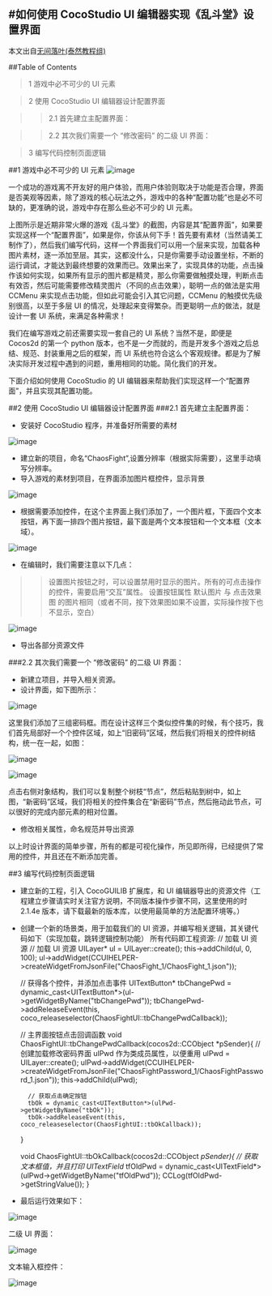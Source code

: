 #如何使用 CocoStudio UI 编辑器实现《乱斗堂》设置界面
---
本文出自[无间落叶(泰然教程组)](http://www.ityran.com/archives/4676)

##Table of Contents
> 1 游戏中必不可少的 UI 元素

> 2 使用 CocoStudio UI 编辑器设计配置界面

>> 2.1 首先建立主配置界面：

>> 2.2 其次我们需要一个 “修改密码” 的二级 UI 界面：

> 3 编写代码控制页面逻辑

##1 游戏中必不可少的 UI 元素
![image](./res/1.png)

一个成功的游戏离不开友好的用户体验，而用户体验则取决于功能是否合理，界面是否美观等因素，除了游戏的核心玩法之外，游戏中的各种“配置功能”也是必不可缺的，更准确的说，游戏中存在那么些必不可少的 UI 元素。

上图所示是近期非常火爆的游戏《乱斗堂》的截图，内容是其“配置界面”，如果要实现这样一个“配置界面”，如果是你，你该从何下手！首先要有素材（当然请美工制作了），然后我们编写代码，这样一个界面我们可以用一个层来实现，加载各种图片素材，逐一添加至层。其实，这都没什么，只是你需要手动设置坐标，不断的运行调试，才能达到最终想要的效果而已。效果出来了，实现具体的功能，点击操作该如何实现，如果所有显示的图片都是精灵，那么你需要做触摸处理，判断点击有效否，然后可能需要修改精灵图片（不同的点击效果），聪明一点的做法是实用 CCMenu 来实现点击功能，但如此可能会引入其它问题，CCMenu 的触摸优先级别很高，以至于多层 UI 的情况，处理起来变得繁杂。而更聪明一点的做法，就是设计一套 UI 系统，来满足各种需求！

我们在编写游戏之前还需要实现一套自己的 UI 系统？当然不是，即便是 Cocos2d 的第一个 python 版本，也不是一夕而就的，而是开发多个游戏之后总结、规范、封装重用之后的框架，而 UI 系统也符合这么个客观规律。都是为了解决实际开发过程中遇到的问题，重用相同的功能。简化我们的开发。

下面介绍如何使用 CocoStudio 的 UI 编辑器来帮助我们实现这样一个“配置界面”，并且实现其配置功能。

##2 使用 CocoStudio UI 编辑器设计配置界面
###2.1 首先建立主配置界面：


- 安装好 CocoStudio 程序，并准备好所需要的素材

![image](./res/2.png)

- 建立新的项目，命名“ChaosFight”,设置分辨率（根据实际需要），这里手动填写分辨率。
- 导入游戏的素材到项目，在界面添加图片框控件，显示背景

![image](./res/3.png)

- 根据需要添加控件，在这个主界面上我们添加了，一个图片框，下面四个文本按钮，再下面一排四个图片按钮，最下面是两个文本按钮和一个文本框（文本域）。

![image](./res/4.png)

- 在编辑时，我们需要注意以下几点：
>>设置图片按钮之时，可以设置禁用时显示的图片。所有的可点击操作的控件，需要启用“交互”属性。
>>设置按钮属性 默认图片 与 点击效果图 的图片相同（或者不同，按下效果图如果不设置，实际操作按下也不显示，空白）

![image](./res/5.png)

- 导出各部分资源文件

###2.2 其次我们需要一个 “修改密码” 的二级 UI 界面：
- 新建立项目，并导入相关资源。
- 设计界面，如下图所示：

![image](./res/6.png)

这里我们添加了三组密码框。而在设计这样三个类似控件集的时候，有个技巧，我们首先局部好一个个控件区域，如上“旧密码”区域，然后我们将相关的控件树结构，统一在一起，如图：

![image](./res/7.png)

![image](./res/8.png)

  点击右侧对象结构，我们可以复制整个树枝“节点”，然后粘贴到树中，如上图，“新密码”区域，我们将相关的控件集合在“新密码”节点，然后拖动此节点，可以很好的完成内部元素的相对位置。

- 修改相关属性，命名规范并导出资源

以上时设计界面的简单步骤，所有的都是可视化操作，所见即所得，已经提供了常用的控件，并且还在不断添加完善。

##3 编写代码控制页面逻辑
- 建立新的工程，引入 CocoGUILIB 扩展库，和 UI 编辑器导出的资源文件（工程建立步骤请实时关注官方说明，不同版本操作步骤不同，这里使用的时 2.1.4e 版本，请下载最新的版本库，以使用最简单的方法配置环境等。）
- 创建一个新的场景类，用于加载我们的 UI 资源，并编写相关逻辑，其关键代码如下（实现加载，跳转逻辑控制功能） 所有代码即工程资源:
	// 加载 UI 资源
	// 加载 UI 资源
	UILayer* ul = UILayer::create();
	this->addChild(ul, 0, 100);
	ul->addWidget(CCUIHELPER->createWidgetFromJsonFile("ChaosFight_1/ChaosFight_1.json"));
	 
	// 获得各个控件，并添加点击事件
	UITextButton* tbChangePwd = dynamic_cast<UITextButton*>(ul->getWidgetByName("tbChangePwd"));
	tbChangePwd->addReleaseEvent(this, coco_releaseselector(ChaosFightUI::tbChangePwdCallback));
	 
	// 主界面按钮点击回调函数
	void ChaosFightUI::tbChangePwdCallback(cocos2d::CCObject *pSender){
	    // 创建加载修改密码界面 ulPwd 作为类成员属性，以便重用
	    ulPwd = UILayer::create();
	    ulPwd->addWidget(CCUIHELPER->createWidgetFromJsonFile("ChaosFightPassword_1/ChaosFightPassword_1.json"));
	    this->addChild(ulPwd);
	 
	    // 获取点击确定按钮
	    tbOk = dynamic_cast<UITextButton*>(ulPwd->getWidgetByName("tbOk"));
	    tbOk->addReleaseEvent(this, coco_releaseselector(ChaosFightUI::tbOkCallback));
	}
	 
	void ChaosFightUI::tbOkCallback(cocos2d::CCObject *pSender){
	    // 获取文本框值，并且打印
	    UITextField* tfOldPwd = dynamic_cast<UITextField*>(ulPwd->getWidgetByName("tfOldPwd"));
	    CCLog(tfOldPwd->getStringValue());
	}

- 最后运行效果如下：

![image](./res/9.png)

二级 UI 界面：

![image](./res/10.png)

文本输入框控件：

![image](./res/11.png)